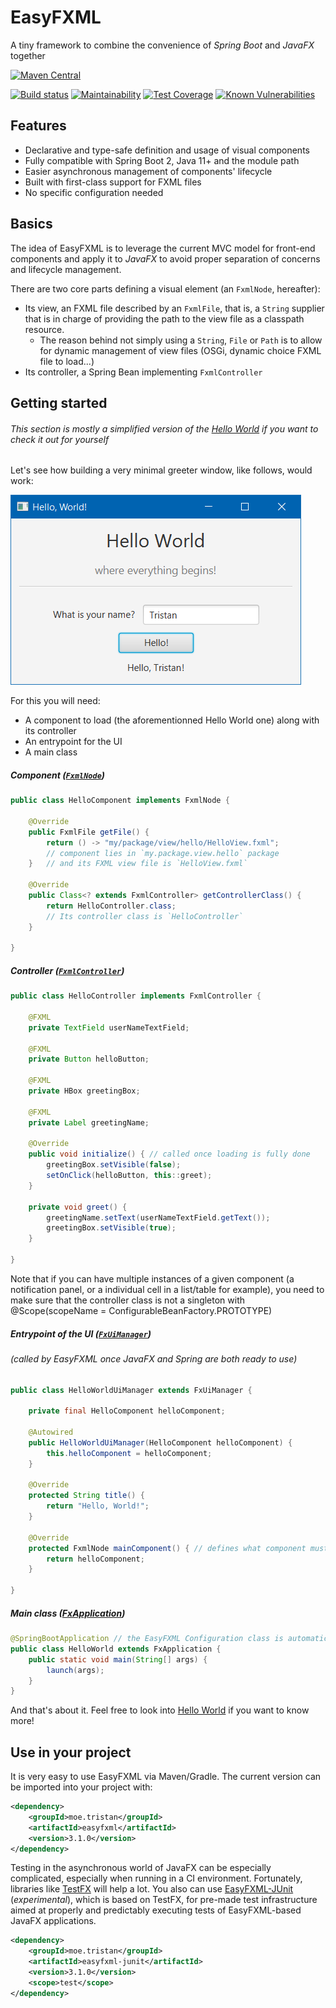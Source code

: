 # EasyFXML
A tiny framework to combine the convenience of _Spring Boot_ and _JavaFX_ together

[![Maven Central](https://img.shields.io/badge/maven--central-3.1.0-blue.svg)](https://search.maven.org/artifact/moe.tristan/easyfxml/3.1.0/jar)

[![Build status](https://circleci.com/gh/Tristan971/EasyFXML.svg?style=svg)](https://circleci.com/gh/Tristan971/EasyFXML)
[![Maintainability](https://api.codeclimate.com/v1/badges/89c1e95e4d5d41b35d9f/maintainability)](https://codeclimate.com/github/Tristan971/EasyFXML/maintainability)
[![Test Coverage](https://api.codeclimate.com/v1/badges/89c1e95e4d5d41b35d9f/test_coverage)](https://codeclimate.com/github/Tristan971/EasyFXML/test_coverage)
[![Known Vulnerabilities](https://snyk.io/test/github/tristan971/easyfxml/badge.svg?targetFile=pom.xml)](https://snyk.io/test/github/tristan971/easyfxml?targetFile=pom.xml)

## Features

- Declarative and type-safe definition and usage of visual components
- Fully compatible with Spring Boot 2, Java 11+ and the module path
- Easier asynchronous management of components' lifecycle
- Built with first-class support for FXML files
- No specific configuration needed

## Basics

The idea of EasyFXML is to leverage the current MVC model for front-end components and apply it to _JavaFX_ to avoid proper 
separation of concerns and lifecycle management.

There are two core parts defining a visual element (an `FxmlNode`, hereafter):
- Its view, an FXML file described by an `FxmlFile`, that is, a `String` supplier that is in charge of providing the path to the view file as a classpath resource.
  - The reason behind not simply using a `String`, `File` or `Path` is to allow for dynamic management of view files (OSGi, dynamic choice FXML file to load...)
- Its controller, a Spring Bean implementing `FxmlController`

## Getting started
###### This section is mostly a simplified version of the [Hello World](./easyfxml-samples/easyfxml-sample-hello-world) if you want to check it out for yourself

Let's see how building a very minimal greeter window, like follows, would work:

![Hello World Sample Screenshot](doc/images/sample-hello-world.png)

For this you will need:
- A component to load (the aforementionned Hello World one) along with its controller
- An entrypoint for the UI
- A main class

##### Component ([`FxmlNode`](./easyfxml/src/main/java/moe/tristan/easyfxml/api/FxmlNode.java))
```java
public class HelloComponent implements FxmlNode {
    
    @Override 
    public FxmlFile getFile() {
        return () -> "my/package/view/hello/HelloView.fxml"; 
        // component lies in `my.package.view.hello` package
    }   // and its FXML view file is `HelloView.fxml`

    @Override
    public Class<? extends FxmlController> getControllerClass() {
        return HelloController.class; 
        // Its controller class is `HelloController`
    }

}
```

##### Controller ([`FxmlController`](./easyfxml/src/main/java/moe/tristan/easyfxml/api/FxmlController.java))
```java
public class HelloController implements FxmlController {

    @FXML 
    private TextField userNameTextField;
    
    @FXML 
    private Button helloButton;
    
    @FXML 
    private HBox greetingBox;
    
    @FXML 
    private Label greetingName;

    @Override
    public void initialize() { // called once loading is fully done
        greetingBox.setVisible(false);
        setOnClick(helloButton, this::greet);
    }

    private void greet() {
        greetingName.setText(userNameTextField.getText());
        greetingBox.setVisible(true);
    }

}
```
Note that if you can have multiple instances of a given component (a notification panel, or a individual cell in a list/table for example), 
you need to make sure that the controller class is not a singleton with @Scope(scopeName = ConfigurableBeanFactory.PROTOTYPE)

##### Entrypoint of the UI ([`FxUiManager`](./easyfxml/src/main/java/moe/tristan/easyfxml/FxUiManager.java))
###### (called by EasyFXML once JavaFX and Spring are both ready to use)
```java
public class HelloWorldUiManager extends FxUiManager {

    private final HelloComponent helloComponent;

    @Autowired
    public HelloWorldUiManager(HelloComponent helloComponent) {
        this.helloComponent = helloComponent;
    }

    @Override
    protected String title() {
        return "Hello, World!";
    }

    @Override
    protected FxmlNode mainComponent() { // defines what component must be loaded first into the main stage
        return helloComponent;
    }

}
```

##### Main class ([FxApplication](./easyfxml/src/main/java/moe/tristan/easyfxml/FxApplication.java))
```java
@SpringBootApplication // the EasyFXML Configuration class is automatically imported by Spring Boot if on the classpath
public class HelloWorld extends FxApplication {
    public static void main(String[] args) {
        launch(args);
    }
}
```

And that's about it. Feel free to look into [Hello World](./easyfxml-samples/easyfxml-sample-hello-world) if you want to know more!

## Use in your project
It is very easy to use EasyFXML via Maven/Gradle. The current version can be imported into your project with:

```xml
<dependency>
    <groupId>moe.tristan</groupId>
    <artifactId>easyfxml</artifactId>
    <version>3.1.0</version>
</dependency>
```

Testing in the asynchronous world of JavaFX can be especially complicated, especially when running in a CI environment.
Fortunately, libraries like [TestFX](https://github.com/TestFX/TestFX) will help a lot.
You also can use [EasyFXML-JUnit](./easyfxml-junit) (_experimental_), which is based on TestFX, 
for pre-made test infrastructure aimed at properly and predictably executing tests of EasyFXML-based JavaFX applications.

```xml
<dependency>
    <groupId>moe.tristan</groupId>
    <artifactId>easyfxml-junit</artifactId>
    <version>3.1.0</version>
    <scope>test</scope>
</dependency>
```
